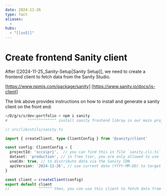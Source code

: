 ```yaml
---
date: 2024-11-26
type: fact
aliases:
  -
hubs:
  - "[[sv5]]"
---
```


# Create frontend Sanity client

After [[2024-11-25_Sanity-Setup|Sanity Setup]], we need to create a frontend client to fetch data from the Sanity Studio.

[https://www.npmjs.com/package/sanity]
[https://www.sanity.io/docs/js-client]

The link above provides instructions on how to install and generate a sanity client on the front end:

```bash
~/D/g/s/s/dev-portfolio > npm i sanity
#         ^^^^^^^^^^^^^ install sanity frontend libray in our main project
```

```ts
// src/lib/utils/sanity.ts 

import { createClient, type ClientConfig } from '@sanity/client'

const config: ClientConfig = {
  projectId: 'sccxiprj',  // you can find this in file `sanity.cli.ts` in the sanity studio repo
  dataset: 'production', // in free tier, you are only allowed to use `production` dataset
  useCdn: true, // to distribute data via the Sanity CDN
  apiVersion: '2024-11-26', // use current date (YYYY-MM-DD) to target the latest API version
}

const client = createClient(config)
export default client
//             ^^^^^^ then, you can use this client to fetch data from Sanity Studio anywhere in your main project

```
